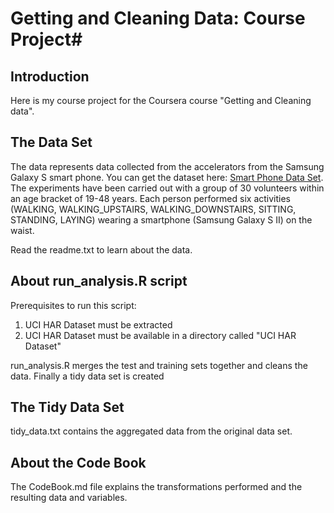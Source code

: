 
# Getting and Cleaning Data: Course Project#

## Introduction ##

Here is my course project for the Coursera course "Getting and Cleaning data".

## The Data Set ##

The data represents data collected from the accelerators from the Samsung Galaxy S smart phone. You can get the dataset here: [Smart Phone Data Set](http://archive.ics.uci.edu/ml/datasets/Human+Activity+Recognition+Using+Smartphones). The experiments have been carried out with a group of 30 volunteers within an age bracket of 19-48 years. Each person performed six activities (WALKING, WALKING_UPSTAIRS, WALKING_DOWNSTAIRS, SITTING, STANDING, LAYING) wearing a smartphone (Samsung Galaxy S II) on the waist.

Read the readme.txt to learn about the data.

## About run_analysis.R script ##

Prerequisites to run this script:

1. UCI HAR Dataset must be extracted 
2. UCI HAR Dataset must be available in a directory called "UCI HAR Dataset"

run_analysis.R merges the test and training sets together and cleans the data. Finally a tidy data set is created 

## The Tidy Data Set ##

tidy_data.txt contains the aggregated data from the original data set.


## About the Code Book ##

The CodeBook.md file explains the transformations performed and the resulting data and variables.


